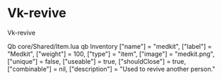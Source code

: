# Vk-revive
Vk-revive

Qb core/Shared/Item.lua
qb Inventory
["name"] = "medkit",
["label"] = "Medkit",
["weight"] = 100,
["type"] = "item",
["image"] = "medkit.png",
["unique"] = false,
["useable"] = true,
["shouldClose"] = true,
["combinable"] = nil,
["description"] = "Used to revive another person."
